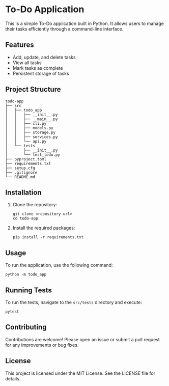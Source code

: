 # To-Do Application

This is a simple To-Do application built in Python. It allows users to manage their tasks efficiently through a command-line interface.

## Features

- Add, update, and delete tasks
- View all tasks
- Mark tasks as complete
- Persistent storage of tasks

## Project Structure

```
todo-app
├── src
│   ├── todo_app
│   │   ├── __init__.py
│   │   ├── __main__.py
│   │   ├── cli.py
│   │   ├── models.py
│   │   ├── storage.py
│   │   ├── services.py
│   │   └── api.py
│   └── tests
│       ├── __init__.py
│       └── test_todo.py
├── pyproject.toml
├── requirements.txt
├── setup.cfg
├── .gitignore
└── README.md
```

## Installation

1. Clone the repository:
   ```
   git clone <repository-url>
   cd todo-app
   ```

2. Install the required packages:
   ```
   pip install -r requirements.txt
   ```

## Usage

To run the application, use the following command:
```
python -m todo_app
```

## Running Tests

To run the tests, navigate to the `src/tests` directory and execute:
```
pytest
```

## Contributing

Contributions are welcome! Please open an issue or submit a pull request for any improvements or bug fixes.

## License

This project is licensed under the MIT License. See the LICENSE file for details.